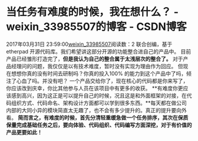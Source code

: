 # 当任务有难度的时候，我在想什么？ - weixin_33985507的博客 - CSDN博客
2017年03月31日 23:59:00[weixin_33985507](https://me.csdn.net/weixin_33985507)阅读数：2
联合创编，基于etherpad 开源代码库。我们希望讲这部分开源的功能整合进自己的产品中。
目前产品已经雏形打造完了，**但是我认为自己的整合属于太浅层次的整合了。**
对于产品经理问的问题，我仅仅是以有技术难度，暂时没有实现为理由作为回应。
但现在想想你真的没有时间去研制吗？你真的投入100% 的能力到这个产品中了吗，倾注了心血了吗。并没有吧？
一个产品交给你了，现在核心的代码都是你来写了，你应该改到庆幸，你比其他参与人员在该项目中有更多的收获。
**有难度你更应该感到高兴，因为这正是可以提升自己的时候，况且这是和外面框架的对接，在代码组织方式、代码命名、架构设计方面都可以学到很多东西。**每天都在做公司内部的大同小异的模块简直太无趣了，也不会有多少提升的。真正的提升要向外看。
**简而言之，有难度的时候，首先分清轻重缓急做一个任务排序，其次在保质保量完成基础任务之后，要向体验、代码组织、代码编写方面深挖，对于有价值的产品更要如此！**
